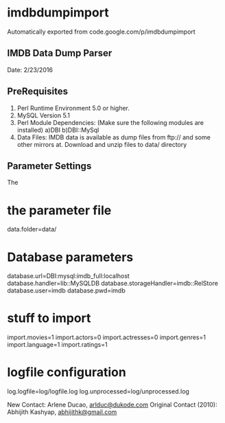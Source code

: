 # imdbdumpimport
Automatically exported from code.google.com/p/imdbdumpimport

IMDB Data Dump Parser
--------------------------------------------------------------------
Date: 2/23/2016

PreRequisites
----------------
1) Perl Runtime Environment 5.0 or higher.
2) MySQL Version 5.1
3) Perl Module Dependencies: (Make sure the following modules are installed)
	a)DBI
	b)DBI::MySql
4) Data Files:
IMDB data is available as dump files from ftp:// and some other mirrors at.
Download and unzip files to data/ directory

Parameter Settings
---------------------------------
The 
# the parameter file
data.folder=data/

# Database parameters
database.url=DBI:mysql:imdb_full:localhost
database.handler=lib::MySQLDB
database.storageHandler=imdb::RelStore
database.user=imdb
database.pwd=imdb

# stuff to import
import.movies=1
import.actors=0
import.actresses=0
import.genres=1
import.language=1
import.ratings=1

# logfile configuration
log.logfile=log/logfile.log
log.unprocessed=log/unprocessed.log





New Contact: Arlene Ducao, arlduc@dukode.com
Original Contact (2010): Abhijith Kashyap, abhijithk@gmail.com 
